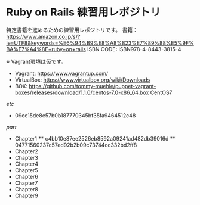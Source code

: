 # Ruby on Rails 練習用レポジトリ

特定書籍を進めるための練習用レポジトリです。
書籍：https://www.amazon.co.jp/s/?ie=UTF8&keywords=%E6%94%B9%E8%A8%823%E7%89%88%E5%9F%BA%E7%A4%8E+ruby+on+rails
ISBN CODE: ISBN978-4-8443-3815-4

※ Vagrant環境は仮です。
* Vagrant: https://www.vagrantup.com/
* VirtualBox: https://www.virtualbox.org/wiki/Downloads
* BOX: https://github.com/tommy-muehle/puppet-vagrant-boxes/releases/download/1.1.0/centos-7.0-x86_64.box
CentOS7

*etc*
* 09ce15de8e57b0b187770345bf35fa9464512c48

*part*
* Chapter1
** c4bb10e87ee2526eb8592a09241ad482db39016d
** 04771560237c57ed92b2b09c73744cc332bd2ff8
* Chapter2
* Chapter3
* Chapter4
* Chapter5
* Chapter6
* Chapter7
* Chapter8
* Chapter9